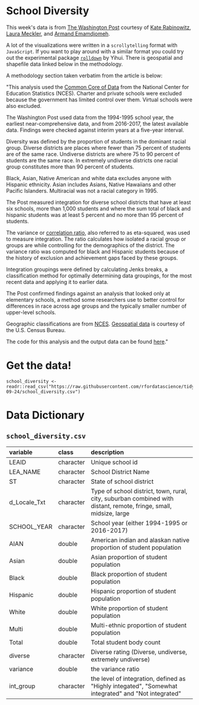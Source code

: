 # School Diversity

This week's data is from [The Washington Post](https://www.washingtonpost.com/graphics/2019/local/school-diversity-data/#methodology) courtesy of [Kate Rabinowitz](https://twitter.com/dataKateR), [Laura Meckler](https://twitter.com/laurameckler), and [Armand Emamdjomeh](https://twitter.com/emamd).

A lot of the visualizations were written in a `scrollytelling` format with `JavaScript`. If you want to play around with a similar format you could try out the experimental package [`rolldown`](https://github.com/yihui/rolldown) by Yihui. There is geospatial and shapefile data linked below in the methodology.

A methodology section taken verbatim from the article is below:

"This analysis used the [Common Core of Data](https://nces.ed.gov/ccd/pubschuniv.asp) from the National Center for Education Statistics (NCES). Charter and private schools were excluded because the government has limited control over them. Virtual schools were also excluded.

The Washington Post used data from the 1994-1995 school year, the earliest near-comprehensive data, and from 2016-2017, the latest available data. Findings were checked against interim years at a five-year interval.

Diversity was defined by the proportion of students in the dominant racial group. Diverse districts are places where fewer than 75 percent of students are of the same race. Undiverse districts are where 75 to 90 percent of students are the same race. In extremely undiverse districts one racial group constitutes more than 90 percent of students.

Black, Asian, Native American and white data excludes anyone with Hispanic ethnicity. Asian includes Asians, Native Hawaiians and other Pacific Islanders. Multiracial was not a racial category in 1995.

The Post measured integration for diverse school districts that have at least six schools, more than 1,000 students and where the sum total of black and hispanic students was at least 5 percent and no more than 95 percent of students.

The variance or [correlation ratio](https://www.census.gov/topics/housing/housing-patterns/guidance/appendix-b.html), also referred to as eta-squared, was used to measure integration. The ratio calculates how isolated a racial group or groups are while controlling for the demographics of the district. The variance ratio was computed for black and Hispanic students because of the history of exclusion and achievement gaps faced by these groups.

Integration groupings were defined by calculating Jenks breaks, a classification method for optimally determining data groupings, for the most recent data and applying it to earlier data.

The Post confirmed findings against an analysis that looked only at elementary schools, a method some researchers use to better control for differences in race across age groups and the typically smaller number of upper-level schools.

Geographic classifications are from [NCES](https://www.census.gov/cgi-bin/geo/shapefiles/index.php). [Geospatial data](https://nces.ed.gov/programs/edge/Geographic/LocaleBoundaries) is courtesy of the U.S. Census Bureau.

The code for this analysis and the output data can be found [here](https://github.com/WPMedia/student_integration_analysis)."

# Get the data!

```
school_diversity <- readr::read_csv("https://raw.githubusercontent.com/rfordatascience/tidytuesday/main/data/2019/2019-09-24/school_diversity.csv")
```

# Data Dictionary

## `school_diversity.csv`

|variable     |class     |description |
|:------------|:---------|:-----------|
|LEAID        |character | Unique school id |
|LEA_NAME     |character | School District Name |
|ST           |character | State of school district |
|d_Locale_Txt |character | Type of school district, town, rural, city, suburban combined with distant, remote, fringe, small, midsize, large |
|SCHOOL_YEAR  | character | School year (either 1994-1995 or 2016-2017) |
|AIAN         |double    | American indian and alaskan native proportion of student population |
|Asian        |double    | Asian proportion of student population |
|Black        |double    | Black proportion of student population |
|Hispanic     |double    | Hispanic proportion of student population |
|White        |double    | White proportion of student population|
|Multi        |double    | Multi-ethnic proportion of student population|
|Total        |double    | Total student body count |
|diverse      |character | Diverse rating (Diverse, undiverse, extremely undiverse) |
|variance     |double    | the variance ratio |
|int_group    |character | the level of integration, defined as "Highly integated", "Somewhat integrated" and "Not integrated" |
